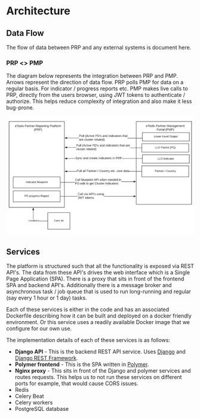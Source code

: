 # Architecture

## Data Flow

The flow of data between PRP and any external systems is document here.

### PRP &lt;&gt; PMP

The diagram below represents the integration between PRP and PMP. Arrows represent the direction of data flow. PRP polls PMP for data on a regular basis. For indicator / progress reports etc. PMP makes live calls to PRP, directly from the users browser, using JWT tokens to authenticate / authorize. This helps reduce complexity of integration and also make it less bug-prone.

![Arrows represent the direction of data flow](../.gitbook/assets/prp-documentation-data-flow.png)



## Services

The platform is structured such that all the functionality is exposed via REST API's. The data from these API's drives the web interface which is a Single Page Application \(SPA\). There is a proxy that sits in front of the frontend SPA and backend API's. Additionally there is a message broker and asynchronous task / job queue that is used to run long-running and regular \(say every 1 hour or 1 day\) tasks.

Each of these services is either in the code and has an associated Dockerfile describing how it can be built and deployed on a docker friendly environment. Or this service uses a readily available Docker image that we configure for our own use.

The implementation details of each of these services is as follows:

* **Django API** - This is the backend REST API service. Uses [Django](https://www.djangoproject.com/) and [Django REST Framework](http://www.django-rest-framework.org/).
* **Polymer frontend** - This is the SPA written in [Polymer](https://www.polymer-project.org/).
* **Nginx proxy** - This sits in front of the Django and polymer services and routes requests. This helps us to not run these services on different ports for example, that would cause CORS issues.
* Redis
* Celery Beat
* Celery workers
* PostgreSQL database



